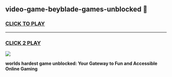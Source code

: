 
## video-game-beyblade-games-unblocked 👋
<h3>
<a href="https://premium.freeplayer.one?title=video-game-beyblade-games-unblocked&ref=14F">CLICK TO PLAY</a></h3>
<hr>

<h3>
<a href="https://premium.freeplayer.one?title=video-game-beyblade-games-unblocked&ref=14F">CLICK 2 PLAY</a>
  
</h3>

<a href="https://premium.freeplayer.one?title=video-game-beyblade-games-unblocked&ref=12F/"><img src="https://clearcache.store/games.png"></a>


**worlds hardest game unblocked: Your Gateway to Fun and Accessible Online Gaming**
